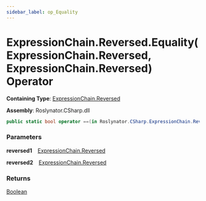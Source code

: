 ```yaml
---
sidebar_label: op_Equality
---
```


# ExpressionChain\.Reversed\.Equality\(ExpressionChain\.Reversed, ExpressionChain\.Reversed\) Operator

**Containing Type**: [ExpressionChain.Reversed](../index.md)

**Assembly**: Roslynator\.CSharp\.dll

```csharp
public static bool operator ==(in Roslynator.CSharp.ExpressionChain.Reversed reversed1, in Roslynator.CSharp.ExpressionChain.Reversed reversed2)
```

### Parameters

**reversed1** &ensp; [ExpressionChain.Reversed](../index.md)

**reversed2** &ensp; [ExpressionChain.Reversed](../index.md)

### Returns

[Boolean](https://docs.microsoft.com/en-us/dotnet/api/system.boolean)

